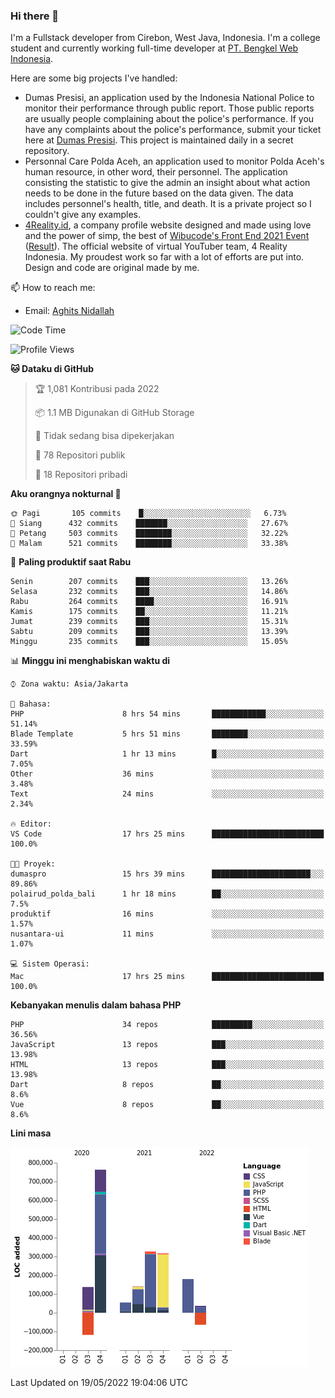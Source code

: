 ### Hi there 👋
I'm a Fullstack developer from Cirebon, West Java, Indonesia. I'm a college student and currently working full-time developer at [PT. Bengkel Web Indonesia](https://github.com/PT-Bengkel-Web-Indonesia).

Here are some big projects I've handled:
- Dumas Presisi, an application used by the Indonesia National Police to monitor their performance through public report. Those public reports are usually people complaining about the police's performance. If you have any complaints about the police's performance, submit your ticket here at [Dumas Presisi](https://dumaspresisi.polri.go.id/dumaspro). This project is maintained daily in a secret repository.
- Personnal Care Polda Aceh, an application used to monitor Polda Aceh's human resource, in other word, their personnel. The application consisting the statistic to give the admin an insight about what action needs to be done in the future based on the data given. The data includes personnel's health, title, and death. It is a private project so I couldn't give any examples.
- [4Reality.id](https://4reality.id), a company profile website designed and made using love and the power of simp, the best of [Wibucode's Front End 2021 Event](https://github.com/wibucode02/submision-event-frontend-2021) ([Result](https://github.com/wibucode02/top-5-pemenang-event-front-end-wibucode-2021)). The official website of virtual YouTuber team, 4 Reality Indonesia. My proudest work so far with a lot of efforts are put into. Design and code are original made by me.

📫 How to reach me:
- Email: [Aghits Nidallah](mailto:yourlovelydev@gmail.com)

<!--START_SECTION:waka-->
![Code Time](http://img.shields.io/badge/Code%20Time-0%20secs-blue)

![Profile Views](http://img.shields.io/badge/Profil%20dilihat-1-blue)

**🐱 Dataku di GitHub** 

> 🏆 1,081 Kontribusi pada 2022
 > 
> 📦 1.1 MB Digunakan di GitHub Storage 
 > 
> 🚫 Tidak sedang bisa dipekerjakan
 > 
> 📜 78 Repositori publik 
 > 
> 🔑 18 Repositori pribadi  
 > 
**Aku orangnya nokturnal 🦉** 

```text
🌞 Pagi       105 commits    █░░░░░░░░░░░░░░░░░░░░░░░░   6.73% 
🌆 Siang      432 commits    ███████░░░░░░░░░░░░░░░░░░   27.67% 
🌃 Petang     503 commits    ████████░░░░░░░░░░░░░░░░░   32.22% 
🌙 Malam      521 commits    ████████░░░░░░░░░░░░░░░░░   33.38%

```
📅 **Paling produktif saat Rabu** 

```text
Senin        207 commits    ███░░░░░░░░░░░░░░░░░░░░░░   13.26% 
Selasa       232 commits    ███░░░░░░░░░░░░░░░░░░░░░░   14.86% 
Rabu         264 commits    ████░░░░░░░░░░░░░░░░░░░░░   16.91% 
Kamis        175 commits    ██░░░░░░░░░░░░░░░░░░░░░░░   11.21% 
Jumat        239 commits    ███░░░░░░░░░░░░░░░░░░░░░░   15.31% 
Sabtu        209 commits    ███░░░░░░░░░░░░░░░░░░░░░░   13.39% 
Minggu       235 commits    ███░░░░░░░░░░░░░░░░░░░░░░   15.05%

```


📊 **Minggu ini menghabiskan waktu di** 

```text
⌚︎ Zona waktu: Asia/Jakarta

💬 Bahasa: 
PHP                      8 hrs 54 mins       ████████████░░░░░░░░░░░░░   51.14% 
Blade Template           5 hrs 51 mins       ████████░░░░░░░░░░░░░░░░░   33.59% 
Dart                     1 hr 13 mins        █░░░░░░░░░░░░░░░░░░░░░░░░   7.05% 
Other                    36 mins             ░░░░░░░░░░░░░░░░░░░░░░░░░   3.48% 
Text                     24 mins             ░░░░░░░░░░░░░░░░░░░░░░░░░   2.34%

🔥 Editor: 
VS Code                  17 hrs 25 mins      █████████████████████████   100.0%

🐱‍💻 Proyek: 
dumaspro                 15 hrs 39 mins      ██████████████████████░░░   89.86% 
polairud_polda_bali      1 hr 18 mins        ██░░░░░░░░░░░░░░░░░░░░░░░   7.5% 
produktif                16 mins             ░░░░░░░░░░░░░░░░░░░░░░░░░   1.57% 
nusantara-ui             11 mins             ░░░░░░░░░░░░░░░░░░░░░░░░░   1.07%

💻 Sistem Operasi: 
Mac                      17 hrs 25 mins      █████████████████████████   100.0%

```

**Kebanyakan menulis dalam bahasa PHP** 

```text
PHP                      34 repos            █████████░░░░░░░░░░░░░░░░   36.56% 
JavaScript               13 repos            ███░░░░░░░░░░░░░░░░░░░░░░   13.98% 
HTML                     13 repos            ███░░░░░░░░░░░░░░░░░░░░░░   13.98% 
Dart                     8 repos             ██░░░░░░░░░░░░░░░░░░░░░░░   8.6% 
Vue                      8 repos             ██░░░░░░░░░░░░░░░░░░░░░░░   8.6%

```


**Lini masa**

![Chart not found](https://raw.githubusercontent.com/NikarashiHatsu/NikarashiHatsu/master/charts/bar_graph.png) 


 Last Updated on 19/05/2022 19:04:06 UTC
<!--END_SECTION:waka-->

